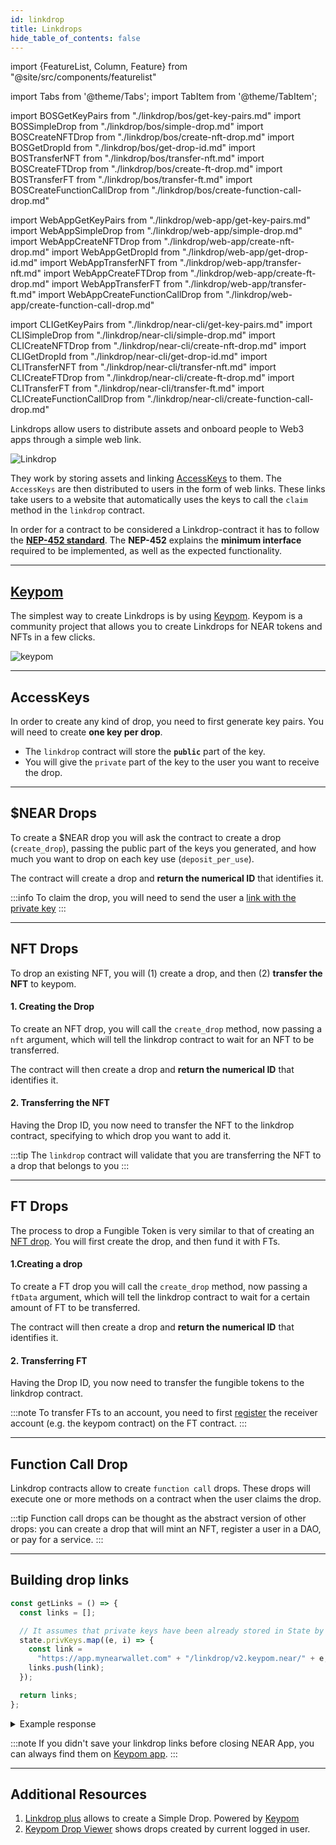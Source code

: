 ```yaml
---
id: linkdrop
title: Linkdrops
hide_table_of_contents: false
---
```


import {FeatureList, Column, Feature} from "@site/src/components/featurelist"

import Tabs from '@theme/Tabs';
import TabItem from '@theme/TabItem';

import BOSGetKeyPairs from "./linkdrop/bos/get-key-pairs.md"
import BOSSimpleDrop from "./linkdrop/bos/simple-drop.md"
import BOSCreateNFTDrop from "./linkdrop/bos/create-nft-drop.md"
import BOSGetDropId from "./linkdrop/bos/get-drop-id.md"
import BOSTransferNFT from "./linkdrop/bos/transfer-nft.md"
import BOSCreateFTDrop from "./linkdrop/bos/create-ft-drop.md"
import BOSTransferFT from "./linkdrop/bos/transfer-ft.md"
import BOSCreateFunctionCallDrop from "./linkdrop/bos/create-function-call-drop.md"

import WebAppGetKeyPairs from "./linkdrop/web-app/get-key-pairs.md"
import WebAppSimpleDrop from "./linkdrop/web-app/simple-drop.md"
import WebAppCreateNFTDrop from "./linkdrop/web-app/create-nft-drop.md"
import WebAppGetDropId from "./linkdrop/web-app/get-drop-id.md"
import WebAppTransferNFT from "./linkdrop/web-app/transfer-nft.md"
import WebAppCreateFTDrop from "./linkdrop/web-app/create-ft-drop.md"
import WebAppTransferFT from "./linkdrop/web-app/transfer-ft.md"
import WebAppCreateFunctionCallDrop from "./linkdrop/web-app/create-function-call-drop.md"

import CLIGetKeyPairs from "./linkdrop/near-cli/get-key-pairs.md"
import CLISimpleDrop from "./linkdrop/near-cli/simple-drop.md"
import CLICreateNFTDrop from "./linkdrop/near-cli/create-nft-drop.md"
import CLIGetDropId from "./linkdrop/near-cli/get-drop-id.md"
import CLITransferNFT from "./linkdrop/near-cli/transfer-nft.md"
import CLICreateFTDrop from "./linkdrop/near-cli/create-ft-drop.md"
import CLITransferFT from "./linkdrop/near-cli/transfer-ft.md"
import CLICreateFunctionCallDrop from "./linkdrop/near-cli/create-function-call-drop.md"

Linkdrops allow users to distribute assets and onboard people to Web3 apps through a simple web link.

![Linkdrop](/docs/primitives/linkdrop.png)

They work by storing assets and linking [AccessKeys](../../1.concepts/protocol/access-keys.md) to them. The `AccessKeys` are then distributed to users in the form of web links. These links take users to a website that automatically uses the keys to call the `claim` method in the `linkdrop` contract.

In order for a contract to be considered a Linkdrop-contract it has to follow the [**NEP-452 standard**](https://github.com/near/NEPs/blob/master/neps/nep-0452.md). The **NEP-452** explains the **minimum interface** required to be implemented, as well as the expected functionality.

---

## [Keypom](https://keypom.xyz/)

The simplest way to create Linkdrops is by using [Keypom](https://keypom.xyz/). Keypom is a community project that allows you to create Linkdrops for NEAR tokens and NFTs in a few clicks.  

![keypom](/docs/primitives/keypom.png)

---

## AccessKeys

In order to create any kind of drop, you need to first generate key pairs. You will need to create **one key per drop**. 

- The `linkdrop` contract will store the **`public`** part of the key.
- You will give the `private` part of the key to the user you want to receive the drop.

<Tabs groupId="code-tabs">
  <TabItem value="⚛️ Component" label="⚛️ Component" default>
    <BOSGetKeyPairs />
  </TabItem>
  <TabItem value="🌐 WebApp" label="🌐 WebApp">
    <WebAppGetKeyPairs />
  </TabItem>
  <TabItem value="🖥️ CLI" label="🖥️ CLI">
    <CLIGetKeyPairs />
  </TabItem>
</Tabs>

---

## $NEAR Drops

To create a $NEAR drop you will ask the contract to create a drop (`create_drop`), passing the public part of the keys you generated, and how much you want to drop on each key use (`deposit_per_use`).

The contract will create a drop and **return the numerical ID** that identifies it.

<Tabs groupId="code-tabs">
  <TabItem value="⚛️ Component" label="⚛️ Component" default>
    <BOSSimpleDrop />
  </TabItem>
  <TabItem value="🌐 WebApp" label="🌐 WebApp">
    <WebAppSimpleDrop />
  </TabItem>
  <TabItem value="🖥️ CLI" label="🖥️ CLI">
    <CLISimpleDrop />
  </TabItem>
</Tabs>

:::info
To claim the drop, you will need to send the user a [link with the private key](#building-drop-links)
:::

---

## NFT Drops

To drop an existing NFT, you will (1) create a drop, and then (2) **transfer the NFT** to keypom.

#### 1. Creating the Drop
To create an NFT drop, you will call the `create_drop` method, now passing a `nft` argument, which will tell the linkdrop contract to wait for an NFT to be transferred. 

The contract will then create a drop and **return the numerical ID** that identifies it.

<Tabs groupId="code-tabs">
  <TabItem value="⚛️ Component" label="⚛️ Component" default>
    <BOSCreateNFTDrop />
  </TabItem>
  <TabItem value="🌐 WebApp" label="🌐 WebApp">
    <WebAppCreateNFTDrop />
  </TabItem>
  <TabItem value="🖥️ CLI" label="🖥️ CLI">
    <CLICreateNFTDrop />
  </TabItem>
</Tabs>

#### 2. Transferring the NFT

Having the Drop ID, you now need to transfer the NFT to the linkdrop contract, specifying to which drop you want to add it.

<Tabs groupId="code-tabs">
  <TabItem value="⚛️ Component" label="⚛️ Component" default>
    <BOSTransferNFT />
  </TabItem>
  <TabItem value="🌐 WebApp" label="🌐 WebApp">
    <WebAppTransferNFT />
  </TabItem>
  <TabItem value="🖥️ CLI" label="🖥️ CLI">
    <CLITransferNFT />
  </TabItem>
</Tabs>

:::tip
The `linkdrop` contract will validate that you are transferring the NFT to a drop that belongs to you 
:::

---

## FT Drops

The process to drop a Fungible Token is very similar to that of creating an [NFT drop](#nft-drop). You will first create the drop, and then fund it with FTs.

#### 1.Creating a drop

To create a FT drop you will call the `create_drop` method, now passing a `ftData` argument, which will tell the linkdrop contract to wait for a certain amount of FT to be transferred. 

The contract will then create a drop and **return the numerical ID** that identifies it.

<Tabs groupId="code-tabs">
  <TabItem value="⚛️ Component" label="⚛️ Component" default>
    <BOSCreateFTDrop />
  </TabItem>
  <TabItem value="🌐 WebApp" label="🌐 WebApp">
    <WebAppCreateFTDrop />
  </TabItem>
  <TabItem value="🖥️ CLI" label="🖥️ CLI">
    <CLICreateFTDrop />
  </TabItem>
</Tabs>

#### 2. Transferring FT

Having the Drop ID, you now need to transfer the fungible tokens to the linkdrop contract.

:::note
To transfer FTs to an account, you need to first [register](./ft#register-user) the receiver account (e.g. the keypom contract) on the FT contract.
:::

<Tabs groupId="code-tabs">
  <TabItem value="⚛️ Component" label="⚛️ Component" default>
    <BOSTransferFT />
  </TabItem>
  <TabItem value="🌐 WebApp" label="🌐 WebApp">
    <WebAppTransferFT />
  </TabItem>
  <TabItem value="🖥️ CLI" label="🖥️ CLI">
    <CLITransferFT />
  </TabItem>
</Tabs>

---

## Function Call Drop
Linkdrop contracts allow to create `function call` drops. These drops will execute one or more methods on a contract when the user claims the drop.

:::tip
Function call drops can be thought as the abstract version of other drops: you can create a drop that will mint an NFT, register a user in a DAO, or pay for a service.
:::

<Tabs groupId="code-tabs">
  <TabItem value="⚛️ Component" label="⚛️ Component" default>
    <BOSCreateFunctionCallDrop />
  </TabItem>
  <TabItem value="🌐 WebApp" label="🌐 WebApp">
    <WebAppCreateFunctionCallDrop />
  </TabItem>
  <TabItem value="🖥️ CLI" label="🖥️ CLI">
    <CLICreateFunctionCallDrop />
  </TabItem>
</Tabs>

---

## Building drop links

```js
const getLinks = () => {
  const links = [];

  // It assumes that private keys have been already stored in State by using State.init() and State.update() method
  state.privKeys.map((e, i) => {
    const link =
      "https://app.mynearwallet.com" + "/linkdrop/v2.keypom.near/" + e;
    links.push(link);
  });

  return links;
};
```

<details>
<summary>Example response</summary>
<p>

```js
[
  'https://app.mynearwallet.com/linkdrop/v2.keypom.near/ed25519:2H32THYM8ob336yk81cZUxpidvKi34zLck6a97ypmCY8bbSAuEfrCTu9LWmWGiG9df2C6vkg2FGKGZzY9qE4aEcj',
  'https://app.mynearwallet.com/linkdrop/v2.keypom.near/ed25519:3eoMcqKmmY9Q6qgBy3hZy65HisZ8NXQd9aGGYUGe6RRsmNpGJS5YN64MgZaBVVYJJhbFXhQ2ca3DRRBiKh1rYM48'
]
```

</p>

</details>

:::note
If you didn't save your linkdrop links before closing NEAR App, you can always find them on [Keypom app](https://keypom.xyz/drops).
:::

---

## Additional Resources

1. [Linkdrop plus](https://near.org/near/widget/ComponentDetailsPage?src=cuongdcdev.near/widget/linkdrop_plus) allows to create a Simple Drop. Powered by [Keypom](https://keypom.xyz/)
2. [Keypom Drop Viewer](https://near.org/near/widget/ComponentDetailsPage?src=kiskesis.near/widget/Keypom-Drop-Viewer-fork) shows drops created by current logged in user.